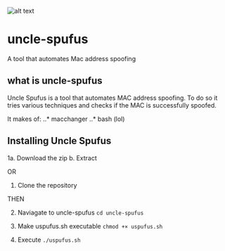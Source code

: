 ![alt text](https://raw.githubusercontent.com/singularthought/uncle-spufus/master/1548635413040.png)

# uncle-spufus
A tool that automates Mac address spoofing

## what is uncle-spufus
Uncle Spufus is a tool that automates MAC 
address spoofing. To do so it tries various
techniques and checks if the MAC is successfully
spoofed.


It makes of:
..* macchanger
..* bash (lol)

## Installing Uncle Spufus
1a. Download the zip 
 b. Extract

OR

1. Clone the repository

THEN

2. Naviagate to uncle-spufus
        `cd uncle-spufus`

3. Make uspufus.sh executable
        `chmod +× uspufus.sh`

4. Execute
        `./uspufus.sh`


